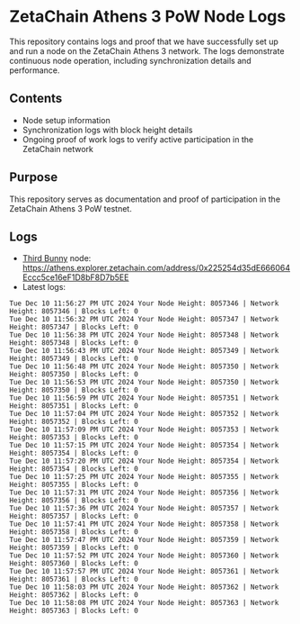 # ZetaChain Athens 3 PoW Node Logs
This repository contains logs and proof that we have successfully set up and run a node on the ZetaChain Athens 3 network. The logs demonstrate continuous node operation, including synchronization details and performance.

## Contents
- Node setup information
- Synchronization logs with block height details
- Ongoing proof of work logs to verify active participation in the ZetaChain network

## Purpose
This repository serves as documentation and proof of participation in the ZetaChain Athens 3 PoW testnet.

## Logs

- [Third Bunny](https://thirdbunny.xyz/) node: https://athens.explorer.zetachain.com/address/0x225254d35dE666064Eccc5ce16eF1D8bF8D7b5EE
- Latest logs:
```
Tue Dec 10 11:56:27 PM UTC 2024 Your Node Height: 8057346 | Network Height: 8057346 | Blocks Left: 0
Tue Dec 10 11:56:32 PM UTC 2024 Your Node Height: 8057347 | Network Height: 8057347 | Blocks Left: 0
Tue Dec 10 11:56:38 PM UTC 2024 Your Node Height: 8057348 | Network Height: 8057348 | Blocks Left: 0
Tue Dec 10 11:56:43 PM UTC 2024 Your Node Height: 8057349 | Network Height: 8057349 | Blocks Left: 0
Tue Dec 10 11:56:48 PM UTC 2024 Your Node Height: 8057350 | Network Height: 8057350 | Blocks Left: 0
Tue Dec 10 11:56:53 PM UTC 2024 Your Node Height: 8057350 | Network Height: 8057350 | Blocks Left: 0
Tue Dec 10 11:56:59 PM UTC 2024 Your Node Height: 8057351 | Network Height: 8057351 | Blocks Left: 0
Tue Dec 10 11:57:04 PM UTC 2024 Your Node Height: 8057352 | Network Height: 8057352 | Blocks Left: 0
Tue Dec 10 11:57:09 PM UTC 2024 Your Node Height: 8057353 | Network Height: 8057353 | Blocks Left: 0
Tue Dec 10 11:57:15 PM UTC 2024 Your Node Height: 8057354 | Network Height: 8057354 | Blocks Left: 0
Tue Dec 10 11:57:20 PM UTC 2024 Your Node Height: 8057354 | Network Height: 8057354 | Blocks Left: 0
Tue Dec 10 11:57:25 PM UTC 2024 Your Node Height: 8057355 | Network Height: 8057355 | Blocks Left: 0
Tue Dec 10 11:57:31 PM UTC 2024 Your Node Height: 8057356 | Network Height: 8057356 | Blocks Left: 0
Tue Dec 10 11:57:36 PM UTC 2024 Your Node Height: 8057357 | Network Height: 8057357 | Blocks Left: 0
Tue Dec 10 11:57:41 PM UTC 2024 Your Node Height: 8057358 | Network Height: 8057358 | Blocks Left: 0
Tue Dec 10 11:57:47 PM UTC 2024 Your Node Height: 8057359 | Network Height: 8057359 | Blocks Left: 0
Tue Dec 10 11:57:52 PM UTC 2024 Your Node Height: 8057360 | Network Height: 8057360 | Blocks Left: 0
Tue Dec 10 11:57:57 PM UTC 2024 Your Node Height: 8057361 | Network Height: 8057361 | Blocks Left: 0
Tue Dec 10 11:58:03 PM UTC 2024 Your Node Height: 8057362 | Network Height: 8057362 | Blocks Left: 0
Tue Dec 10 11:58:08 PM UTC 2024 Your Node Height: 8057363 | Network Height: 8057363 | Blocks Left: 0
```
